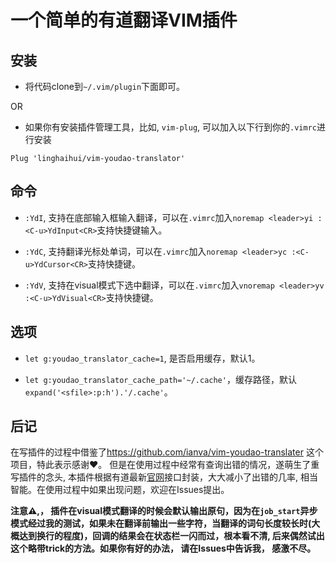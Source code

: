 # 一个简单的有道翻译VIM插件

## 安装

*   将代码clone到`~/.vim/plugin`下面即可。

OR

*   如果你有安装插件管理工具，比如, `vim-plug`, 可以加入以下行到你的`.vimrc`进行安装

<!---->

    Plug 'linghaihui/vim-youdao-translator'

## 命令

*   `:YdI`, 支持在底部输入框输入翻译，可以在`.vimrc`加入`noremap <leader>yi :<C-u>YdInput<CR>`支持快捷键输入。

*   `:YdC`, 支持翻译光标处单词，可以在`.vimrc`加入`noremap <leader>yc :<C-u>YdCursor<CR>`支持快捷键。

*   `:YdV`, 支持在visual模式下选中翻译，可以在`.vimrc`加入`vnoremap <leader>yv :<C-u>YdVisual<CR>`支持快捷键。

## 选项

*  `let g:youdao_translator_cache=1`, 是否启用缓存，默认1。

*  `let g:youdao_translator_cache_path='~/.cache'`，缓存路径，默认`expand('<sfile>:p:h').'/.cache'`。 

## 后记

在写插件的过程中借鉴了<https://github.com/ianva/vim-youdao-translater>
这个项目，特此表示感谢♥️。
但是在使用过程中经常有查询出错的情况，遂萌生了重写插件的念头, 本插件根据有道最新[官网](https://fanyi.youdao.com/)接口封装，大大减小了出错的几率, 相当智能。在使用过程中如果出现问题，欢迎在Issues提出。


**注意⚠️,， 插件在visual模式翻译的时候会默认输出原句，因为在`job_start`异步模式经过我的测试，如果未在翻译前输出一些字符，当翻译的词句长度较长时(大概达到换行的程度)，回调的结果会在状态栏一闪而过，根本看不清, 后来偶然试出这个略带trick的方法。如果你有好的办法， 请在Issues中告诉我， 感激不尽。**
